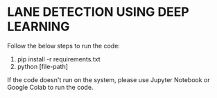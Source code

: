 # LANE DETECTION USING DEEP LEARNING

Follow the below steps to run the code:
1. pip install -r requirements.txt
2. python [file-path]

If the code doesn't run on the system, please use Jupyter Notebook or Google Colab to run the code.
